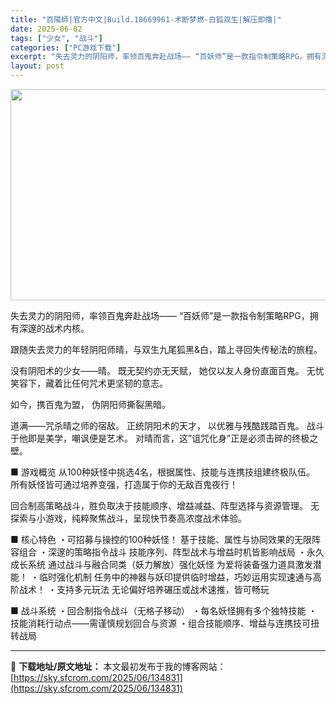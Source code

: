 ```yaml
---
title: "百陽師|官方中文|Build.18669961-术断梦燃-白狐双生|解压即撸|"
date: 2025-06-02
tags: ["少女", "战斗"]
categories: ["PC游戏下载"]
excerpt: "失去灵力的阴阳师，率领百鬼奔赴战场—— “百妖师”是一款指令制策略RPG，拥有深邃的战术内核。 跟随失去灵力的年轻阴阳师晴，与双生九尾狐黑&amp;白，踏上寻回失传秘法的旅程。 没有阴阳术的少女——晴。 既无契约亦无天赋， 她仅以友人身份直面百鬼。 无忧笑容下，藏着比任何咒术更坚韧的意志。 如今，携&hellip;"
layout: post
---
```


<img class="aligncenter size-full wp-image-134835" src="https://sky.sfcrom.com/wp-content/uploads/2025/06/2025060209064476.webp" alt="" width="600" height="338" />

失去灵力的阴阳师，率领百鬼奔赴战场——
“百妖师”是一款指令制策略RPG，拥有深邃的战术内核。

跟随失去灵力的年轻阴阳师晴，与双生九尾狐黑&amp;白，踏上寻回失传秘法的旅程。

没有阴阳术的少女——晴。
既无契约亦无天赋，
她仅以友人身份直面百鬼。
无忧笑容下，藏着比任何咒术更坚韧的意志。

如今，携百鬼为盟，
伪阴阳师撕裂黑暗。

道满——咒杀晴之师的宿敌。
正统阴阳术的天才，
以优雅与残酷践踏百鬼。
战斗于他即是美学，嘲讽便是艺术。
对晴而言，这”诅咒化身”正是必须击碎的终极之壁。

■ 游戏概览
从100种妖怪中挑选4名，根据属性、技能与连携技组建终极队伍。
所有妖怪皆可通过培养变强，打造属于你的无敌百鬼夜行！

回合制高策略战斗，胜负取决于技能顺序、增益减益、阵型选择与资源管理。
无探索与小游戏，纯粹聚焦战斗，呈现快节奏高浓度战术体验。

■ 核心特色
・可招募与操控的100种妖怪！
基于技能、属性与协同效果的无限阵容组合
・深邃的策略指令战斗
技能序列、阵型战术与增益时机皆影响战局
・永久成长系统
通过战斗与融合同类（妖力解放）强化妖怪
为爱将装备强力道具激发潜能！
・临时强化机制
任务中的神器与妖印提供临时增益，巧妙运用实现速通与高阶战术！
・支持多元玩法
无论偏好培养碾压或战术速推，皆可畅玩

■ 战斗系统
・回合制指令战斗（无格子移动）
・每名妖怪拥有多个独特技能
・技能消耗行动点——需谨慎规划回合与资源
・组合技能顺序、增益与连携技可扭转战局

---
📖 **下载地址/原文地址：** 本文最初发布于我的博客网站：[https://sky.sfcrom.com/2025/06/134831](https://sky.sfcrom.com/2025/06/134831)
